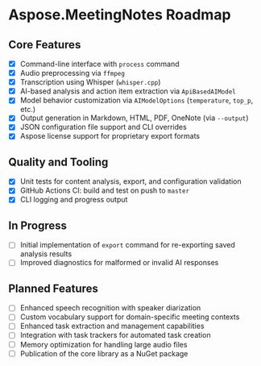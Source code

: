 # Aspose.MeetingNotes Roadmap

## Core Features

- [x] Command-line interface with `process` command
- [x] Audio preprocessing via `ffmpeg`
- [x] Transcription using Whisper (`whisper.cpp`)
- [x] AI-based analysis and action item extraction via `ApiBasedAIModel`
- [x] Model behavior customization via `AIModelOptions` (`temperature`, `top_p`, etc.)
- [x] Output generation in Markdown, HTML, PDF, OneNote (via `--output`)
- [x] JSON configuration file support and CLI overrides
- [x] Aspose license support for proprietary export formats

## Quality and Tooling

- [x] Unit tests for content analysis, export, and configuration validation
- [x] GitHub Actions CI: build and test on push to `master`
- [x] CLI logging and progress output

## In Progress

- [ ] Initial implementation of `export` command for re-exporting saved analysis results
- [ ] Improved diagnostics for malformed or invalid AI responses

## Planned Features

- [ ] Enhanced speech recognition with speaker diarization
- [ ] Custom vocabulary support for domain-specific meeting contexts
- [ ] Enhanced task extraction and management capabilities
- [ ] Integration with task trackers for automated task creation
- [ ] Memory optimization for handling large audio files
- [ ] Publication of the core library as a NuGet package
